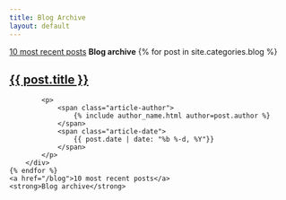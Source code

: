 ```yaml
---
title: Blog Archive
layout: default
---
```


<div class="container">
    <a href="/blog">10 most recent posts</a>
    <strong>Blog archive</strong>
    {% for post in site.categories.blog %}
        <div class="row">
            <h2>
                <a href="{{ post.url }}">
                    {{ post.title }}
                </a>
            </h2>

            <p>
                <span class="article-author">
                    {% include author_name.html author=post.author %}
                </span>
                <span class="article-date">
                    {{ post.date | date: "%b %-d, %Y"}}
                </span>
            </p>
        </div>
    {% endfor %}
    <a href="/blog">10 most recent posts</a>
    <strong>Blog archive</strong>
</div>
